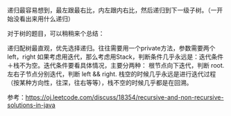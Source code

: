 递归最容易想到，最左跟最右比，内左跟内右比，然后递归到下一级子树。（一开始没看出来用什么递归）

对于树的题目，可以稍稍来个总结：

递归配树最直观，优先选择递归。往往需要用一个private方法，参数需要两个left，right
如果考虑用迭代，那么考虑用Stack，判断条件几乎永远是：迭代条件＋栈不为空。迭代条件要看具体情况，主要分两种：
根节点向下迭代，判断 root.
左右子节点分别迭代，判断 left && right.
栈空的时候几乎永远是进行迭代过程（按某种方向性，往深，往右等等），栈不空的时候几乎都是在回溯。

参考：https://oj.leetcode.com/discuss/18354/recursive-and-non-recursive-solutions-in-java

